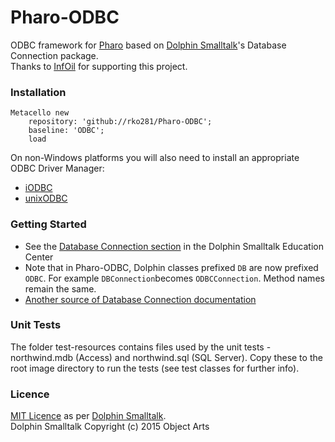 # Pharo-ODBC
ODBC framework for [Pharo](https://pharo.org/) based on [Dolphin Smalltalk](https://github.com/dolphinsmalltalk/Dolphin)'s Database Connection package.<BR>
Thanks to [InfOil](http://www.infoil.com.ar) for supporting this project.

### Installation
```Smalltalk
Metacello new
	repository: 'github://rko281/Pharo-ODBC';
	baseline: 'ODBC';
	load
```

On non-Windows platforms you will also need to install an appropriate ODBC Driver Manager:
- [iODBC](http://www.iodbc.org/)
- [unixODBC](http://www.unixodbc.org/)

### Getting Started
 - See the [Database Connection section](http://www.object-arts.com/downloads/docs/index.html?databaseconnectivity.htm) in the Dolphin Smalltalk Education Center
 - Note that in Pharo-ODBC, Dolphin classes prefixed `DB` are now prefixed `ODBC`. For example `DBConnection`becomes `ODBCConnection`. Method names remain the same. 
 - [Another source of Database Connection documentation](http://duch.mimuw.edu.pl/~sl/teaching/00_01/Delfin_EC/DatabaseConnection/DatabaseConnection.htm)

### Unit Tests
The folder test-resources contains files used by the unit tests - northwind.mdb (Access) and northwind.sql (SQL Server). Copy these to the root image directory to run the tests (see test classes for further info).

### Licence
[MIT Licence](https://github.com/rko281/Pharo-ODBC/blob/main/LICENSE) as per [Dolphin Smalltalk](https://github.com/dolphinsmalltalk/Dolphin/blob/master/LICENSE).<BR>
Dolphin Smalltalk Copyright (c) 2015 Object Arts<BR>
